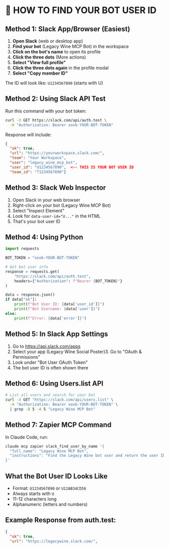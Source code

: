 # 🤖 HOW TO FIND YOUR BOT USER ID

## Method 1: Slack App/Browser (Easiest)

1. **Open Slack** (web or desktop app)
2. **Find your bot** (Legacy Wine MCP Bot) in the workspace
3. **Click on the bot's name** to open its profile
4. **Click the three dots** (More actions) 
5. **Select "View full profile"**
6. **Click the three dots again** in the profile modal
7. **Select "Copy member ID"**

The ID will look like: `U1234567890` (starts with U)

## Method 2: Using Slack API Test

Run this command with your bot token:

```bash
curl -X GET https://slack.com/api/auth.test \
  -H "Authorization: Bearer xoxb-YOUR-BOT-TOKEN"
```

Response will include:
```json
{
  "ok": true,
  "url": "https://yourworkspace.slack.com/",
  "team": "Your Workspace",
  "user": "legacy_wine_mcp_bot",
  "user_id": "U1234567890",  <-- THIS IS YOUR BOT USER ID
  "team_id": "T1234567890"}
```

## Method 3: Slack Web Inspector

1. Open Slack in your web browser
2. Right-click on your bot (Legacy Wine MCP Bot)
3. Select "Inspect Element"
4. Look for `data-user-id="U..."` in the HTML
5. That's your bot user ID

## Method 4: Using Python

```python
import requests

BOT_TOKEN = "xoxb-YOUR-BOT-TOKEN"

# Get bot user info
response = requests.get(
    "https://slack.com/api/auth.test",
    headers={"Authorization": f"Bearer {BOT_TOKEN}"}
)

data = response.json()
if data["ok"]:
    print(f"Bot User ID: {data['user_id']}")
    print(f"Bot Username: {data['user']}")
else:
    print(f"Error: {data['error']}")
```

## Method 5: In Slack App Settings

1. Go to https://api.slack.com/apps
2. Select your app (Legacy Wine Social Poster)3. Go to "OAuth & Permissions"
4. Look under "Bot User OAuth Token"
5. The bot user ID is often shown there

## Method 6: Using Users.list API

```bash
# List all users and search for your bot
curl -X GET "https://slack.com/api/users.list" \
  -H "Authorization: Bearer xoxb-YOUR-BOT-TOKEN" \
  | grep -B 5 -A 5 "Legacy Wine MCP Bot"
```

## Method 7: Zapier MCP Command

In Claude Code, run:

```bash
claude mcp zapier slack_find_user_by_name '{
  "full_name": "Legacy Wine MCP Bot",
  "instructions": "Find the Legacy Wine bot user and return the user ID"
}'
```

## What the Bot User ID Looks Like

- Format: `U1234567890` or `U12AB34CD56`
- Always starts with `U`
- 11-12 characters long
- Alphanumeric (letters and numbers)

## Example Response from auth.test:

```json
{
  "ok": true,
  "url": "https://legacywine.slack.com/",